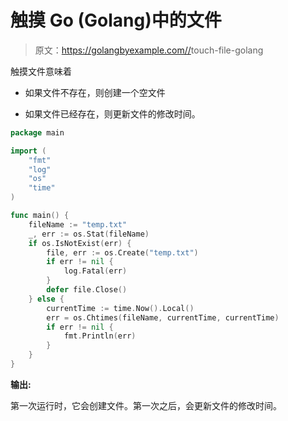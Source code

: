 # 触摸 Go (Golang)中的文件

> 原文：<https://golangbyexample.com//>touch-file-golang

触摸文件意味着

*   如果文件不存在，则创建一个空文件

*   如果文件已经存在，则更新文件的修改时间。

```go
package main

import (
    "fmt"
    "log"
    "os"
    "time"
)

func main() {
    fileName := "temp.txt"
    _, err := os.Stat(fileName)
    if os.IsNotExist(err) {
        file, err := os.Create("temp.txt")
        if err != nil {
            log.Fatal(err)
        }
        defer file.Close()
    } else {
        currentTime := time.Now().Local()
        err = os.Chtimes(fileName, currentTime, currentTime)
        if err != nil {
            fmt.Println(err)
        }
    }
}
```

**输出:**

第一次运行时，它会创建文件。第一次之后，会更新文件的修改时间。